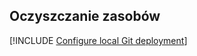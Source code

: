 ## <a name="clean-up-resources"></a>Oczyszczanie zasobów

[!INCLUDE [Configure local Git deployment](clean-up-section-cli-no-h.md)]
